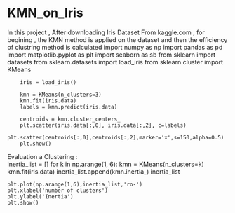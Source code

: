 # KMN_on_Iris
In this project , After downloading Iris Dataset From kaggle.com , for begining , the KMN method is applied on the dataset and then the efficiency of clustring method is calculated
import numpy as np
import pandas as pd
import matplotlib.pyplot as plt
import seaborn as sb
from sklearn import datasets
from sklearn.datasets import load_iris
from sklearn.cluster import KMeans

		iris = load_iris()
		
		kmn = KMeans(n_clusters=3)
		kmn.fit(iris.data)
		labels = kmn.predict(iris.data)
		
		centroids = kmn.cluster_centers_
		plt.scatter(iris.data[:,0], iris.data[:,2], c=labels)
		plt.scatter(centroids[:,0],centroids[:,2],marker='x',s=150,alpha=0.5)
		plt.show()
		
Evaluation a Clustering	:	
		inertia_list = []
		for k in np.arange(1, 6):
			kmn = KMeans(n_clusters=k)
			kmn.fit(iris.data)
			inertia_list.append(kmn.inertia_)
		inertia_list
		
	plt.plot(np.arange(1,6),inertia_list,'ro-')
	plt.xlabel('number of clusters')
	plt.ylabel('Inertia')
	plt.show()
